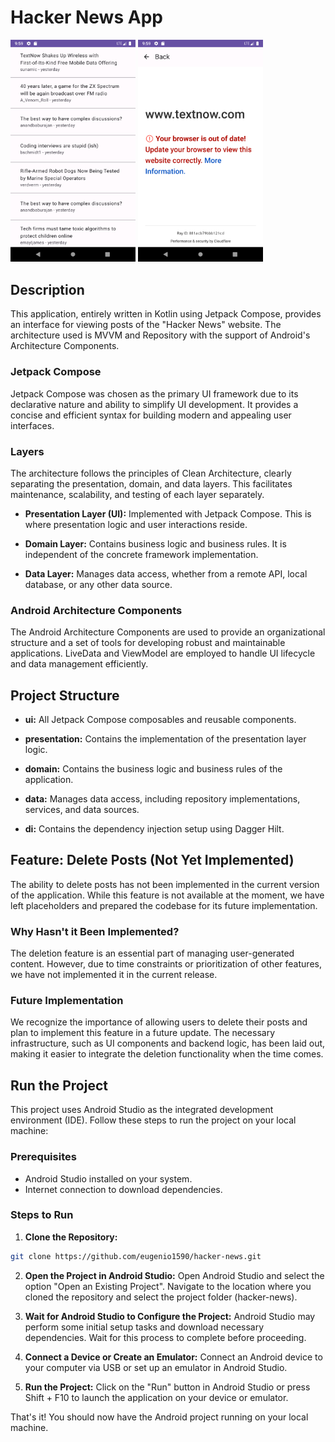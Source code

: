 # Hacker News App

<img src="screenshots/list.png" width="200"> <img src="screenshots/details.png" width="200">

## Description
This application, entirely written in Kotlin using Jetpack Compose, provides an interface for viewing posts of the "Hacker News" website. The architecture used is MVVM and Repository with the support of Android's Architecture Components.

### Jetpack Compose
Jetpack Compose was chosen as the primary UI framework due to its declarative nature and ability to simplify UI development. It provides a concise and efficient syntax for building modern and appealing user interfaces.

### Layers
The architecture follows the principles of Clean Architecture, clearly separating the presentation, domain, and data layers. This facilitates maintenance, scalability, and testing of each layer separately.

- **Presentation Layer (UI):** Implemented with Jetpack Compose. This is where presentation logic and user interactions reside.

- **Domain Layer:** Contains business logic and business rules. It is independent of the concrete framework implementation.

- **Data Layer:** Manages data access, whether from a remote API, local database, or any other data source.

### Android Architecture Components
The Android Architecture Components are used to provide an organizational structure and a set of tools for developing robust and maintainable applications. LiveData and ViewModel are employed to handle UI lifecycle and data management efficiently.

## Project Structure
- **ui:** All Jetpack Compose composables and reusable components.

- **presentation:** Contains the implementation of the presentation layer logic.

- **domain:** Contains the business logic and business rules of the application.

- **data:** Manages data access, including repository implementations, services, and data sources.

- **di:** Contains the dependency injection setup using Dagger Hilt.

## Feature: Delete Posts (Not Yet Implemented)
The ability to delete posts has not been implemented in the current version of the application. While this feature is not available at the moment, we have left placeholders and prepared the codebase for its future implementation.

### Why Hasn't it Been Implemented?
The deletion feature is an essential part of managing user-generated content. However, due to time constraints or prioritization of other features, we have not implemented it in the current release.

### Future Implementation
We recognize the importance of allowing users to delete their posts and plan to implement this feature in a future update. The necessary infrastructure, such as UI components and backend logic, has been laid out, making it easier to integrate the deletion functionality when the time comes.

## Run the Project

This project uses Android Studio as the integrated development environment (IDE). Follow these steps to run the project on your local machine:

### Prerequisites
- Android Studio installed on your system.
- Internet connection to download dependencies.

### Steps to Run
1. **Clone the Repository:**

```bash
git clone https://github.com/eugenio1590/hacker-news.git
```
2. **Open the Project in Android Studio:** Open Android Studio and select the option "Open an Existing Project". Navigate to the location where you cloned the repository and select the project folder (hacker-news).

3. **Wait for Android Studio to Configure the Project:** Android Studio may perform some initial setup tasks and download necessary dependencies. Wait for this process to complete before proceeding.

4. **Connect a Device or Create an Emulator:** Connect an Android device to your computer via USB or set up an emulator in Android Studio.

5. **Run the Project:** Click on the "Run" button in Android Studio or press Shift + F10 to launch the application on your device or emulator.

That's it! You should now have the Android project running on your local machine.
